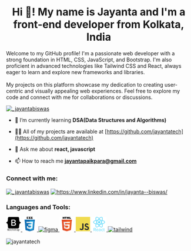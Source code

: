 <h1 align="center">Hi 👋! My name is Jayanta and I'm a front-end developer from Kolkata, India</h1>
<p>Welcome to my GitHub profile! I'm a passionate web developer with a strong foundation in HTML, CSS, JavaScript, and Bootstrap. I'm also proficient in advanced technologies like Tailwind CSS and React, always eager to learn and explore new frameworks and libraries.<br><br>My projects on this platform showcase my dedication to creating user-centric and visually appealing web experiences. Feel free to explore my code and connect with me for collaborations or discussions.</p>

<p align="left"> <a href="https://twitter.com/_jayantabiswas" target="blank"><img src="https://img.shields.io/twitter/follow/_jayantabiswas?logo=twitter&style=for-the-badge" alt="_jayantabiswas" /></a> </p>

- 🌱 I’m currently learning **DSA(Data Structures and Algorithms)**

- 👨‍💻 All of my projects are available at [https://github.com/jayantatech](https://github.com/jayantatech)

- 💬 Ask me about **react, javascript**

- 📫 How to reach me **jayantapaikpara@gmail.com**

<h3 align="left">Connect with me:</h3>
<p align="left">
<a href="https://twitter.com/_jayantabiswas" target="blank"><img align="center" src="https://raw.githubusercontent.com/rahuldkjain/github-profile-readme-generator/master/src/images/icons/Social/twitter.svg" alt="_jayantabiswas" height="30" width="40" /></a>
<a href="https://linkedin.com/in/https://www.linkedin.com/in/jayanta--biswas/" target="blank"><img align="center" src="https://raw.githubusercontent.com/rahuldkjain/github-profile-readme-generator/master/src/images/icons/Social/linked-in-alt.svg" alt="https://www.linkedin.com/in/jayanta--biswas/" height="30" width="40" /></a>
</p>

<h3 align="left">Languages and Tools:</h3>
<p align="left"> <a href="https://getbootstrap.com" target="_blank" rel="noreferrer"> <img src="https://raw.githubusercontent.com/devicons/devicon/master/icons/bootstrap/bootstrap-plain-wordmark.svg" alt="bootstrap" width="40" height="40"/> </a> <a href="https://www.w3schools.com/css/" target="_blank" rel="noreferrer"> <img src="https://raw.githubusercontent.com/devicons/devicon/master/icons/css3/css3-original-wordmark.svg" alt="css3" width="40" height="40"/> </a> <a href="https://www.figma.com/" target="_blank" rel="noreferrer"> <img src="https://www.vectorlogo.zone/logos/figma/figma-icon.svg" alt="figma" width="40" height="40"/> </a> <a href="https://www.w3.org/html/" target="_blank" rel="noreferrer"> <img src="https://raw.githubusercontent.com/devicons/devicon/master/icons/html5/html5-original-wordmark.svg" alt="html5" width="40" height="40"/> </a> <a href="https://developer.mozilla.org/en-US/docs/Web/JavaScript" target="_blank" rel="noreferrer"> <img src="https://raw.githubusercontent.com/devicons/devicon/master/icons/javascript/javascript-original.svg" alt="javascript" width="40" height="40"/> </a> <a href="https://reactjs.org/" target="_blank" rel="noreferrer"> <img src="https://raw.githubusercontent.com/devicons/devicon/master/icons/react/react-original-wordmark.svg" alt="react" width="40" height="40"/> </a> <a href="https://tailwindcss.com/" target="_blank" rel="noreferrer"> <img src="https://www.vectorlogo.zone/logos/tailwindcss/tailwindcss-icon.svg" alt="tailwind" width="40" height="40"/> </a> </p>

<p><img align="center" src="https://github-readme-stats.vercel.app/api/top-langs?username=jayantatech&show_icons=true&locale=en&layout=compact" alt="jayantatech" /></p>

<!--
**jayantatech/jayantatech** is a ✨ _special_ ✨ repository because its `README.md` (this file) appears on your GitHub profile.

Here are some ideas to get you started:

- 🔭 I’m currently working on ...
- 🌱 I’m currently learning ...
- 👯 I’m looking to collaborate on ...
- 🤔 I’m looking for help with ...
- 💬 Ask me about ...
- 📫 How to reach me: ...
- 😄 Pronouns: ...
- ⚡ Fun fact: ...
-->
